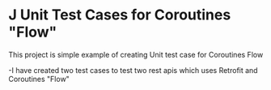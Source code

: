 # J Unit Test Cases for Coroutines "Flow"

This project is simple example of creating Unit test case for Coroutines Flow <br>

-I have created two test cases to test two rest apis which uses Retrofit and Coroutines "Flow"

  
